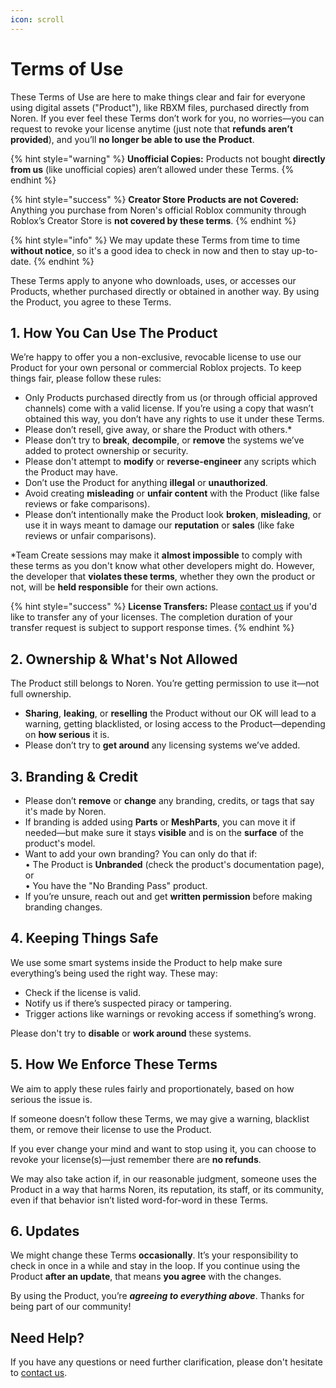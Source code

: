 ```yaml
---
icon: scroll
---
```


# Terms of Use

These Terms of Use are here to make things clear and fair for everyone using digital assets ("Product"), like RBXM files, purchased directly from Noren. If you ever feel these Terms don’t work for you, no worries—you can request to revoke your license anytime (just note that **refunds aren’t provided**), and you’ll **no longer be able to use the Product**.

{% hint style="warning" %}
**Unofficial Copies:** Products not bought **directly from us** (like unofficial copies) aren’t allowed under these Terms.
{% endhint %}

{% hint style="success" %}
**Creator Store Products are not Covered:** Anything you purchase from Noren's official Roblox community through Roblox’s Creator Store is **not covered by these terms**.
{% endhint %}

{% hint style="info" %}
We may update these Terms from time to time **without notice**, so it's a good idea to check in now and then to stay up-to-date.
{% endhint %}

These Terms apply to anyone who downloads, uses, or accesses our Products, whether purchased directly or obtained in another way. By using the Product, you agree to these Terms.

## 1. How You Can Use The Product

We’re happy to offer you a non-exclusive, revocable license to use our Product for your own personal or commercial Roblox projects. To keep things fair, please follow these rules:

* Only Products purchased directly from us (or through official approved channels) come with a valid license. If you’re using a copy that wasn’t obtained this way, you don’t have any rights to use it under these Terms.
* Please don’t resell, give away, or share the Product with others.\*
* Please don’t try to **break**, **decompile**, or **remove** the systems we’ve added to protect ownership or security.
* Please don't attempt to **modify** or **reverse-engineer** any scripts which the Product may have.
* Don’t use the Product for anything **illegal** or **unauthorized**.
* Avoid creating **misleading** or **unfair content** with the Product (like false reviews or fake comparisons).
* Please don’t intentionally make the Product look **broken**, **misleading**, or use it in ways meant to damage our **reputation** or **sales** (like fake reviews or unfair comparisons).

\*Team Create sessions may make it **almost impossible** to comply with these terms as you don't know what other developers might do. However, the developer that **violates these terms**, whether they own the product or not, will be **held responsible** for their own actions.

{% hint style="success" %}
**License Transfers:** Please [contact us](broken-reference) if you'd like to transfer any of your licenses. The completion duration of your transfer request is subject to support response times.
{% endhint %}

## 2. Ownership & What's Not Allowed

The Product still belongs to Noren. You’re getting permission to use it—not full ownership.

* **Sharing**, **leaking**, or **reselling** the Product without our OK will lead to a warning, getting blacklisted, or losing access to the Product—depending on **how serious** it is.
* Please don’t try to **get around** any licensing systems we’ve added.

## 3. Branding & Credit

* Please don’t **remove** or **change** any branding, credits, or tags that say it's made by Noren.
* If branding is added using **Parts** or **MeshParts**, you can move it if needed—but make sure it stays **visible** and is on the **surface** of the product's model.
* Want to add your own branding? You can only do that if:\
  • The Product is **Unbranded** (check the product's documentation page), or\
  • You have the "No Branding Pass" product.
* If you’re unsure, reach out and get **written permission** before making branding changes.

## 4. Keeping Things Safe

We use some smart systems inside the Product to help make sure everything’s being used the right way. These may:

* Check if the license is valid.
* Notify us if there’s suspected piracy or tampering.
* Trigger actions like warnings or revoking access if something’s wrong.

Please don't try to **disable** or **work around** these systems.

## 5. How We Enforce These Terms

We aim to apply these rules fairly and proportionately, based on how serious the issue is.

If someone doesn’t follow these Terms, we may give a warning, blacklist them, or remove their license to use the Product.

If you ever change your mind and want to stop using it, you can choose to revoke your license(s)—just remember there are **no refunds**.

We may also take action if, in our reasonable judgment, someone uses the Product in a way that harms Noren, its reputation, its staff, or its community, even if that behavior isn’t listed word-for-word in these Terms.

## 6. Updates

We might change these Terms **occasionally**. It’s your responsibility to check in once in a while and stay in the loop. If you continue using the Product **after an update**, that means **you agree** with the changes.

By using the Product, you’re _**agreeing to everything above**_. Thanks for being part of our community!

## Need Help?

If you have any questions or need further clarification, please don't hesitate to [contact us](broken-reference).
